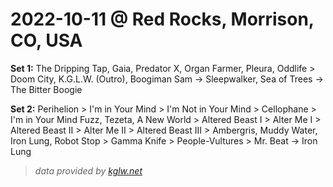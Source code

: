 # 2022-10-11 @ Red Rocks, Morrison, CO, USA

**Set 1:**  The Dripping Tap, Gaia, Predator X, Organ Farmer, Pleura, Oddlife > Doom City, K.G.L.W. (Outro), Boogiman Sam -> Sleepwalker, Sea of Trees -> The Bitter Boogie 

**Set 2:**  Perihelion > I'm in Your Mind > I'm Not in Your Mind > Cellophane > I'm in Your Mind Fuzz, Tezeta, A New World > Altered Beast I > Alter Me I > Altered Beast II > Alter Me II > Altered Beast III > Ambergris, Muddy Water, Iron Lung, Robot Stop > Gamma Knife > People-Vultures > Mr. Beat -> Iron Lung 

> _data provided by [kglw.net](https://kglw.net/setlists/king-gizzard-the-lizard-wizard-october-10-2022-red-rocks-amphitheatre-morrison-co-usa.html)_